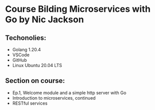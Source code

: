 # Course Bilding Microservices with Go by Nic Jackson

## Techonolies:
- Golang 1.20.4
- VSCode
- GitHub
- Linux Ubuntu 20.04 LTS


## Section on course:
- Ep.1, Welcome module and a simple http server with Go
- Introduction to microservices, continued
- RESTful services
